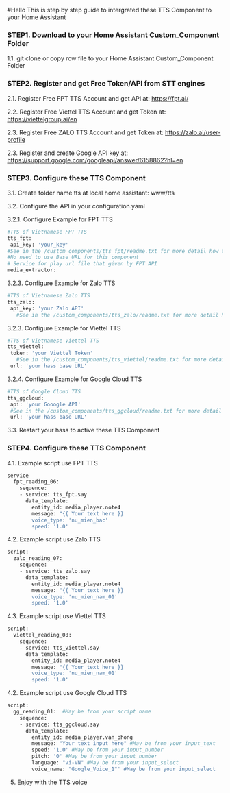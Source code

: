 #Hello
This is step by step guide to intergrated these TTS Component to your Home Assistant

### STEP1. Download to your Home Assistant Custom_Component Folder

1.1. git clone or copy row file to your Home Assistant Custom_Component Folder

### STEP2. Register and get Free Token/API from STT engines

2.1. Register Free FPT TTS Account and get API at: https://fpt.ai/

2.2. Register Free Viettel TTS Account and get Token at: https://viettelgroup.ai/en

2.3. Register Free ZALO TTS Account and get Token at: https://zalo.ai/user-profile

2.3. Register and create Google API key at: https://support.google.com/googleapi/answer/6158862?hl=en

### STEP3. Configure these TTS Component

3.1. Create folder name tts at local home assistant: www/tts

3.2. Configure the API in your configuration.yaml

3.2.1. Configure Example for FPT TTS
```sh
#TTS of Vietnamese FPT TTS
tts_fpt:
 api_key: 'your_key'
#See in the /custom_components/tts_fpt/readme.txt for more detail how to create FPT API
#No need to use Base URL for this component
# Service for play url file that given by FPT API
media_extractor:
```
3.2.3. Configure Example for Zalo TTS
```sh
#TTS of Vietnamese Zalo TTS
tts_zalo:
 api_key: 'your Zalo API' 
   #See in the /custom_components/tts_zalo/readme.txt for more detail how to create Zalo API
  ```
3.2.3. Configure Example for Viettel TTS
```sh
#TTS of Vietnamese Viettel TTS
tts_viettel:
 token: 'your Viettel Token' 
   #See in the /custom_components/tts_viettel/readme.txt for more detail how to create Viettel API
 url: 'your hass base URL'
 ```
 3.2.4. Configure Example for Google Cloud TTS
```sh
#TTS of Google Cloud TTS
tts_ggcloud:
 api: 'your Gooogle API' 
 #See in the /custom_components/tts_ggcloud/readme.txt for more detail how to create Google API
 url: 'your hass base URL'

```
3.3. Restart your hass to active these TTS Component

### STEP4. Configure these TTS Component
4.1. Example script use FPT TTS

```sh
service
  fpt_reading_06:
    sequence:  
    - service: tts_fpt.say
      data_template:
        entity_id: media_player.note4   
        message: "{{ Your text here }}
        voice_type: 'nu_mien_bac' 
        speed: '1.0'
```
4.2. Example script use Zalo TTS
```sh
script:
  zalo_reading_07:
    sequence:  
    - service: tts_zalo.say
      data_template:
        entity_id: media_player.note4    
        message: "{{ Your text here }}
        voice_type: 'nu_mien_nam_01'    
        speed: '1.0'  

```
4.3. Example script use Viettel TTS
```sh
script:
  viettel_reading_08:
    sequence:  
    - service: tts_viettel.say
      data_template:
        entity_id: media_player.note4    
        message: "{{ Your text here }}
        voice_type: 'nu_mien_nam_01'    
        speed: '1.0'  

```
4.2. Example script use Google Cloud TTS
```sh
script:
  gg_reading_01:  #May be from your script name
    sequence:  
    - service: tts_ggcloud.say
      data_template:
        entity_id: media_player.van_phong
        message: "Your text input here" #May be from your input_text
        speed: '1.0' #May be from your input_number
        pitch: '0' #May be from your input_number
        language: "vi-VN" #May be from your input_select
        voice_name: "Google_Voice_1"' #May be from your input_select
```
5. Enjoy with the TTS voice
